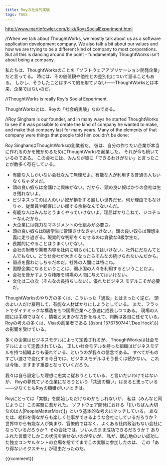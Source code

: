 ```yaml
---
title: Royの社会的実験
tags: TAGS
---
```


http://www.martinfowler.com/bliki/RoysSocialExperiment.html

//When we talk about ThoughtWorks, we mostly talk about us as a software application development company. We also talk a bit about our values and how we are trying to be a different kind of company to most corporations. But all this is dancing around the point - fundamentally ThoughtWorks isn't about being a company.

私たちは、ThoughtWorksのことを「ソフトウェアアプリケーション開発企業」だと言ってる。
時には、その価値観や他社との差別化について語ることもある。
しかし、そうしたことはすべて的を射ていない——ThoughtWorksとは本来、企業ではないのだ。

//ThoughtWorks is really Roy's Social Experiment.

ThoughtWorksとは、Royの「社会的実験」なのである。

//Roy Singham is our founder, and in many ways he started ThoughtWorks to see if it was possible to create the kind of company he wanted to make, and make that company last for many years. Many of the elements of that company were things that people told him couldn't be done:

Roy SinghamはThoughtWorksの創業者だ。
彼は、自分の作りたい企業が本当に作れるのかを確かめるためにThoughtWorksを起業した。
それが今も続いているのである。
この会社には、みんなが彼に「できるわけがない」と言ったことが数多く存在している。

* 有能な人しかいない会社なんて無理だよ。有能な人が利用する普通の人もいなくちゃダメだ。
* 頭の良い奴らは金儲けに興味がない。だから、頭の良い奴ばかりの会社は生き残れないよ。
* ビジネスってのは人のいい奴が損をする厳しい世界だぜ。何か理由でもなけりゃ、従業員や顧客にいい顔する余裕なんてないんだ。
* 有能な人はみんなとうまくやっていけないよ。理屈ばかりこねて、ジコチューなんだから。
* 大企業には強力なマネジメントの仕組みが必要さ。
* 頭の良い奴らはB級学生に管理させなきゃいけない。頭の良い奴らは理想主義に走り過ぎる。現実的な判断をくだせるのは貪欲なB級学生だ。
* 長期的にやることはうまくいかない。
* 会社の財務や業務内容を社内に明らかにしてはいけない。社外にだなんてとんでもない。どうせ会社が大きくなったらそんなの続けられないんだから。
* 弱点を露わにしちゃだめだ。社外の人間には特にね。
* 国際企業になるということは、弱小国の人々を利用するということだよ。
* 会社を脅かすような権限を現場の人間に与えてはいけない。
* 文化は二の次（そんなの長持ちしない）。優れたビジネス モデルこそが必要だ。

ThoughtWorksのやり方の多くは、こういった「通説」とはまったく逆だ。
頭のよい人だけ雇用して、有能な人材ばかりにしようとしている。
また、フラットでダイナミックな構造をもつ国際企業へと急速に成長しつつある。
現場の人間には手順ではなく、情報と大まかな方針を与えて、判断は各自に任せている。
Royの考えの多くは、Visaの創業者である {{isbn('1576750744','Dee Hock')}} の影響を受けている。

多くの企業はビジネスモデルによって定義されるが、
ThoughtWorksは社会モデルによって定義されている。
正しい社会モデルを持った組織はビジネスモデルを持つ組織よりも優れている、というのが我々の信念である。
すべてがものすごい速さで変化する今日では、ビジネスモデルはそう長くは続かない。
これは今後、ますます重要となっていくだろう。

我々は自ら設定した理想に忠実に従おうとしている、と言いたいわけではないが、
Royの夢見ている企業になろうという「共通の願い」はあると思っている——少なくともRoyの機嫌がいいときは。

Royにとっては「実験」を開始しただけなのかもしれないが、
私は（みんなと同じように）この実験に惹かれた。
ソフトウェア開発における「[[いちばん大切なのは人|PeopleMatterMost]]」という基本的な考えにマッチしている。
あなたは、給料を得ながらも楽しく仕事ができるような会社にしているだろうか？
世界中から有能な人が集まり、官僚的ではなく、よくある社内政治もない会社になっているだろうか？
その会社では、いい人のまま成功できるだろうか？
ありふれた言葉でしかこの状況を表せないのが辛いが、
私が、居心地のいい成功した独立コンサルタントの立場を捨ててまでこの実験に参加したのは、
この「あり得ないミクスチャ」が理由だったのだ。

{{rcomment}}
